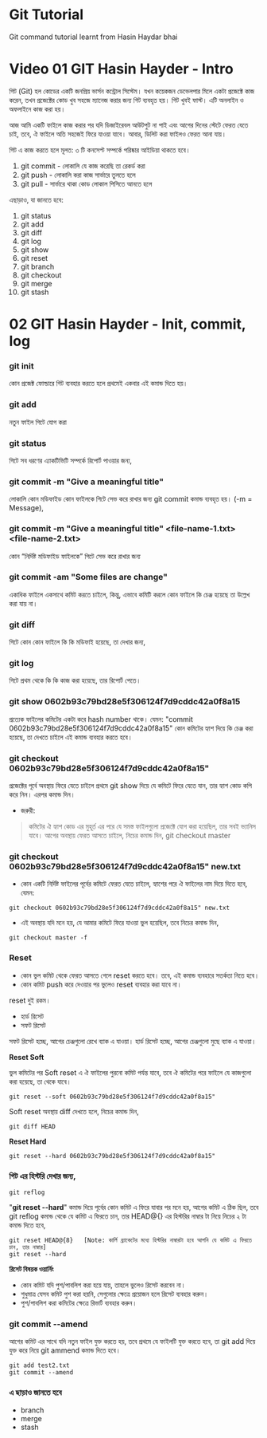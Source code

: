 # Git Tutorial
Git command tutorial learnt from Hasin Haydar bhai

# Video 01 GIT Hasin Hayder - Intro

গিট (Git) হল কোডের একটি জনপ্রিয় ভার্সন কন্ট্রোল সিস্টেম।
যখন কয়েকজন ডেভেলপার মিলে একটা প্রজেক্টে কাজ করেন, তখন প্রজেক্টের কোড খুব সহজে ম্যানেজ করার জন্য গিট ব্যবহৃত হয়। গিট খুবই ফাস্ট। এটি অনলাইন ও অফলাইনে কাজ করা হয়।

আজ আমি একটি ফাইলে কাজ করার পর যদি ডিজাইরেবল আউটপুট না পাই এবং আগের দিনের স্টেটে ফেরত যেতে চাই, তবে, ঐ ফাইলে অতি সহজেই ফিরে যাওয়া যাবে। আবার, ডিলিট করা ফাইলও ফেরত আনা যায়। 

গিট এ কাজ করতে হলে মূলত: ৩ টি কনসেপ্ট সম্পর্কে পরিষ্কার আইডিয়া থাকতে হবে।

1. git commit - লোকালি যে কাজ করেছি তা রেকর্ড করা
2. git push - লোকালি করা কাজ সার্ভারে তুলতে হলে
3. git pull - সার্ভারে থাকা কোড লোকাল পিসিতে আনতে হলে

এছাড়াও, যা জানতে হবে:

1. git status
2. git add
3. git diff
4. git log
5. git show
6. git reset
7. git branch
8. git checkout
9. git merge
10. git stash

# 02 GIT Hasin Hayder - Init, commit, log

### git init
কোন প্রজেক্ট ফোল্ডারে গিট ব্যবহার করতে হলে প্রথমেই একবার এই কমান্ড দিতে হয়।

### git add
নতুন ফাইল গিটে যোগ করা

### git status
গিটে সব ধরণের এ্যাকটিভিটি সম্পর্কে রিপোর্ট পাওয়ার জন্য,

### git commit -m "Give a meaningful title"
লোকালি কোন মডিফাইড কোন ফাইলকে গিটে সেভ করে রাখার জন্য git commit কমান্ড ব্যবহৃত হয়। (-m = Message),

### git commit -m "Give a meaningful title" <file-name-1.txt> <file-name-2.txt>
কোন “নির্দিষ্ট মডিফাইড ফাইলকে” গিটে সেভ করে রাখার জন্য

### git commit -am "Some files are change"
একাধিক ফাইলে একসাথে কমিট করতে চাইলে,
কিন্তু, এভাবে কমিটি করলে কোন ফাইলে কি চেঞ্জ হয়েছে তা উল্লেখ করা যায় না।

### git diff
গিটে কোন কোন ফাইলে কি কি মডিফাই হয়েছে, তা দেখার জন্য,

### git log
গিটে প্রথম থেকে কি কি কাজ করা হয়েছে, তার রিপোর্ট পেতে।

### git show 0602b93c79bd28e5f306124f7d9cddc42a0f8a15
প্রত্যেক ফাইলের কমিটের একটা করে hash number থাকে। যেমন: "commit 0602b93c79bd28e5f306124f7d9cddc42a0f8a15"
কোন কমিটের হ্যাশ দিয়ে কি চেঞ্জ করা হয়েছে, তা দেখতে চাইলে এই কমান্ড ব্যবহার করতে হবে।

### git checkout 0602b93c79bd28e5f306124f7d9cddc42a0f8a15"
প্রজেক্টের পূর্বে অবস্থায় ফিরে যেতে চাইলে প্রথমে git show দিয়ে যে কমিটে ফিরে যেতে যান, তার হ্যাশ কোড কপি করে নিন। এরপর কমান্ড দিন।

* জরুরী:
> কমিটের ঐ হ্যাশ কোড এর মুহূর্ত এর পরে যে সমস্ত ফাইলগুলো প্রজেক্টে যোগ করা হয়েছিল, তার সবই ভ্যানিস যাবে।
> আগের অবস্থায় ফেরত আসতে চাইলে, নিচের কমান্ড দিন,
    git checkout master

### git checkout 0602b93c79bd28e5f306124f7d9cddc42a0f8a15" new.txt

- কোন একটি নির্দিষ্ট ফাইলের পূর্বের কমিটে ফেরত যেতে চাইলে, হ্যাশের পরে ঐ ফাইলের নাম দিয়ে দিতে হবে, যেমন:

```
git checkout 0602b93c79bd28e5f306124f7d9cddc42a0f8a15" new.txt
```

- এই অবস্থায় যদি মনে হয়, যে আমার কমিটে ফিরে যাওয়া ভুল হয়েছিল, তবে নিচের কমান্ড দিন,

```
git checkout master -f
```

### Reset

- কোন ভুল কমিট থেকে ফেরত আসতে গেলে reset করতে হবে। তবে, এই কমান্ড ব্যবহারে সতর্কতা নিতে হবে।
- কোন কমিট push করে দেওয়ার পর ভুলেও reset ব্যবহার করা যাবে না।

reset দুই রকম।

- হার্ড রিসেট
- সফট রিসেট

সফট রিসেট হচ্ছে, আগের চেঞ্জগুলো রেখে ব্যাক এ যাওয়া।
হার্ড রিসেট হচ্ছে, আগের চেঞ্জগুলো মুছে ব্যাক এ যাওয়া।

**Reset Soft**

ভুল কমিটের পর Soft reset এ ঐ ফাইলের পুরনো কমিট পর্যন্ত যাবে, তবে ঐ কমিটের পরে ফাইলে যে কাজগুলো করা হয়েছে, তা থেকে যাবে।
```
git reset --soft 0602b93c79bd28e5f306124f7d9cddc42a0f8a15" 
```

Soft reset অবস্থায় diff দেখতে হলে, নিচের কমান্ড দিন,
```
git diff HEAD
```

**Reset Hard**

```
git reset --hard 0602b93c79bd28e5f306124f7d9cddc42a0f8a15" 
```

### গিট এর হিস্টরি দেখার জন্য,
```
git reflog
```

"**git reset --hard**" কমান্ড দিয়ে পূর্বের কোন কমিট এ ফিরে যাবার পর মনে হয়, আগের কমিট এ ঠিক ছিল, তবে git reflog কমান্ড থেকে যে কমিট এ ফিরতে চান, তার HEAD@{} এর হিস্টরির নাম্বার টা নিয়ে নিচের ২ টা কমান্ড দিতে হবে,

```
git reset HEAD@{8}   [Note: কার্লি ব্র্যাকেটের মধ্যে হিস্টরির নাম্বারটা হবে আপনি যে কমিট এ ফিরতে চান, তার নাম্বার]
git reset --hard
```

**রিসেট বিষয়ক ওয়ার্নিং**

- কোন কমিট যদি পুশ/পাবলিশ করা হয়ে যায়, তাহলে ভুলেও রিসেট করবেন না।
- শুধুমাত্র যেসব কমিট পুশ করা হয়নি, সেগুলোর ক্ষেত্রে প্রয়োজন হলে রিসেট ব্যবহার করুন।
- পুশ/পাবলিশ করা কমিটের ক্ষেত্রে রিভার্ট ব্যবহার করুন।

### git commit --amend

আগের কমিট এর সাথে যদি নতুন ফাইল যুক্ত করতে হয়, তবে প্রথমে যে ফাইলটি যুক্ত করতে হবে, তা git add দিয়ে যুক্ত করে নিয়ে git ammend কমান্ড দিতে হবে।

```
git add test2.txt
git commit --amend
```

### এ ছাড়াও জানতে হবে

- branch
- merge
- stash
